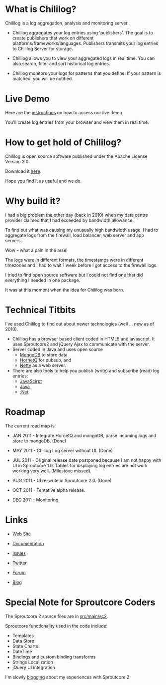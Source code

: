 
What is Chililog?
=================
Chililog is a log aggregation, analysis and monitoring server.

* Chililog aggregates your log entries using 'publishers'.  The goal is to create publishers that work on different platforms/frameworks/languages. Publishers transmits your log entries to Chililog Server for storage.

* Chililog allows you to view your aggregated logs in real time. You can also search, filter and sort historical log entries.

* Chililog monitors your logs for patterns that you define. If your pattern is matched, you will be notified.



Live Demo
=========

Here are the [instructions](https://github.com/chililog/chililog-server/wiki/Live-Demo) on how to access our live demo.

You'll create log entries from your browser and view them in real time. 



How to get hold of Chililog?
============================

Chililog is open source software published under the Apache License Version 2.0. 

Download it [here](https://github.com/chililog/chililog-server/downloads).

Hope you find it as useful and we do.



Why build it?
=============
I had a big problem the other day (back in 2010) when my data centre provider claimed that I had exceeded by bandwidth allowance.

To find out what was causing my unusually high bandwidth usage, I had to aggregate logs from the firewall, load balancer, web server and app servers. 

Wow - what a pain in the arse!

The logs were in different formats, the timestamps were in different timezones and I had to wait 1 week before I got access to the firewall logs.

I tried to find open source software but I could not find one that did everything I needed in one package.

It was at this moment when the idea for Chililog was born.  



Technical Titbits
=================

I've used Chililog to find out about newer technologies (well ... new as of 2010).   

* Chililog has a browser based client coded in HTML5 and javascript. It uses Sproutcore2 and jQuery Ajax to communicate with the server.
* Server coded in Java and uses open source
    * [MongoDB](http://www.mongodb.org/) to store data
    * [HornetQ](http://www.jboss.org/hornetq) for pubsub, and
    * [Netty](http://www.jboss.org/netty) as a web server.
* There are also tools to help you publish (write) and subscribe (read) log entries: 
    * [JavaScirpt](https://github.com/chililog/chililog-javascript-pubsub)
    * [Java](https://github.com/chililog/chililog-java-pubsub)
    * [.Net](https://github.com/chililog/chililog-dotnet-pubsub)


Roadmap
=======

The current road map is:

* JAN 2011 - Integrate HornetQ and mongoDB, parse incoming logs and store to mongoDB. (Done)

* MAY 2011 - Chiliog Log server without UI. (Done)

* JUL 2011 - Original release date postponed because I am not happy with UI in Sproutcore 1.0. Tables for displaying log entries are not work working very well. (Milestone missed).

* AUG 2011 - UI re-write in Sproutcore 2.0. (Done)

* OCT 2011 - Tentative alpha release.

* DEC 2011 - Monitoring.


Links
=====

* [Web Site](http://www.chililog.org)

* [Documentation](https://github.com/chililog/chililog-server/wiki) 

* [Issues](https://github.com/chililog/server/issues)

* [Twitter](https://github.com/chililog/server/issues)

* [Forum](http://groups.google.com/group/chililog)

* [Blog](http://blog.chililog.org)


Special Note for Sproutcore Coders
==================================

The Sproutcore 2 source files are in [src/main/sc2](https://github.com/chililog/chililog-server/tree/master/src/main/sc2).

Sproutcore functionality used in the code include:

* Templates
* Data Store
* State Charts
* DateTime
* Bindings and custom binding transforms
* Strings Localization
* jQuery UI integration

I'm slowly [blogging](http://blog.chililog.org) about my experiences with Sproutcore 2.
 
